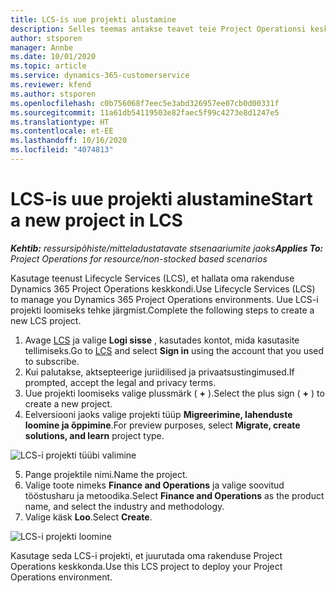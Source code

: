 ```yaml
---
title: LCS-is uue projekti alustamine
description: Selles teemas antakse teavet teie Project Operationsi keskkonna jaoks LCS-is uue projekti loomise kohta.
author: stsporen
manager: Annbe
ms.date: 10/01/2020
ms.topic: article
ms.service: dynamics-365-customerservice
ms.reviewer: kfend
ms.author: stsporen
ms.openlocfilehash: c0b756068f7eec5e3abd326957ee07cb0d00331f
ms.sourcegitcommit: 11a61db54119503e82faec5f99c4273e8d1247e5
ms.translationtype: HT
ms.contentlocale: et-EE
ms.lasthandoff: 10/16/2020
ms.locfileid: "4074813"
---
```

# <a name="start-a-new-project-in-lcs"></a><span data-ttu-id="49f9b-103">LCS-is uue projekti alustamine</span><span class="sxs-lookup"><span data-stu-id="49f9b-103">Start a new project in LCS</span></span>

<span data-ttu-id="49f9b-104">_**Kehtib:** ressursipõhiste/mitteladustatavate stsenaariumite jaoks_</span><span class="sxs-lookup"><span data-stu-id="49f9b-104">_**Applies To:** Project Operations for resource/non-stocked based scenarios_</span></span>

<span data-ttu-id="49f9b-105">Kasutage teenust Lifecycle Services (LCS), et hallata oma rakenduse Dynamics 365 Project Operations keskkondi.</span><span class="sxs-lookup"><span data-stu-id="49f9b-105">Use Lifecycle Services (LCS) to manage you Dynamics 365 Project Operations environments.</span></span> <span data-ttu-id="49f9b-106">Uue LCS-i projekti loomiseks tehke järgmist.</span><span class="sxs-lookup"><span data-stu-id="49f9b-106">Complete the following steps to create a new LCS project.</span></span>

1. <span data-ttu-id="49f9b-107">Avage [LCS](https://lcs.dynamics.com/Logon/Index) ja valige **Logi sisse** , kasutades kontot, mida kasutasite tellimiseks.</span><span class="sxs-lookup"><span data-stu-id="49f9b-107">Go to [LCS](https://lcs.dynamics.com/Logon/Index) and select **Sign in** using the account that you used to subscribe.</span></span>
2. <span data-ttu-id="49f9b-108">Kui palutakse, aktsepteerige juriidilised ja privaatsustingimused.</span><span class="sxs-lookup"><span data-stu-id="49f9b-108">If prompted, accept the legal and privacy terms.</span></span>
3. <span data-ttu-id="49f9b-109">Uue projekti loomiseks valige plussmärk ( **+** ).</span><span class="sxs-lookup"><span data-stu-id="49f9b-109">Select the plus sign ( **+** ) to create a new project.</span></span>
4. <span data-ttu-id="49f9b-110">Eelversiooni jaoks valige projekti tüüp **Migreerimine, lahenduste loomine ja õppimine**.</span><span class="sxs-lookup"><span data-stu-id="49f9b-110">For preview purposes, select **Migrate, create solutions, and learn** project type.</span></span>

  ![LCS-i projekti tüübi valimine](./media/create-lcs-1.png)

5. <span data-ttu-id="49f9b-112">Pange projektile nimi.</span><span class="sxs-lookup"><span data-stu-id="49f9b-112">Name the project.</span></span> 
6. <span data-ttu-id="49f9b-113">Valige toote nimeks **Finance and Operations** ja valige soovitud tööstusharu ja metoodika.</span><span class="sxs-lookup"><span data-stu-id="49f9b-113">Select **Finance and Operations** as the product name, and select the industry and methodology.</span></span> 
7. <span data-ttu-id="49f9b-114">Valige käsk **Loo**.</span><span class="sxs-lookup"><span data-stu-id="49f9b-114">Select **Create**.</span></span>

![LCS-i projekti loomine](./media/create-lcs-2.png)

<span data-ttu-id="49f9b-116">Kasutage seda LCS-i projekti, et juurutada oma rakenduse Project Operations keskkonda.</span><span class="sxs-lookup"><span data-stu-id="49f9b-116">Use this LCS project to deploy your Project Operations environment.</span></span>

